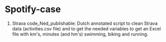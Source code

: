 # Spotify-case
1. Strava code_Ned_publishable: Dutch annotated script to clean Strava data (activities.csv file) and to get the needed variables to get an Excel file with km's, minutes (and hm's) swimming, biking and running.
